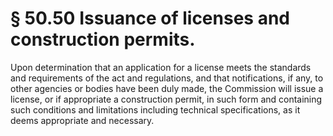 # § 50.50   Issuance of licenses and construction permits.

Upon determination that an application for a license meets the standards and requirements of the act and regulations, and that notifications, if any, to other agencies or bodies have been duly made, the Commission will issue a license, or if appropriate a construction permit, in such form and containing such conditions and limitations including technical specifications, as it deems appropriate and necessary.




